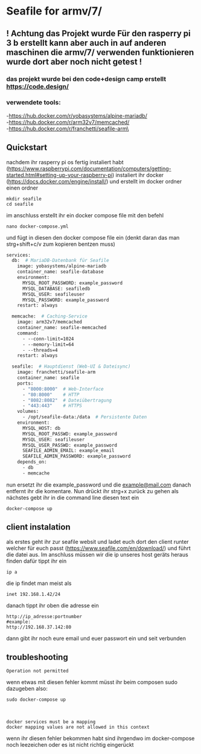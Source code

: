 # Seafile for armv/7/

## ! Achtung das Projekt wurde Für den rasperry pi 3 b erstellt kann aber auch in auf anderen maschinen die armv/7/ verwenden funktionieren wurde dort aber noch nicht getest ! 

### das projekt wurde bei den code+design camp erstellt https://code.design/

### verwendete tools:<br/>
-https://hub.docker.com/r/yobasystems/alpine-mariadb/<br/>
-https://hub.docker.com/r/arm32v7/memcached/<br/>
-https://hub.docker.com/r/franchetti/seafile-arm\

## Quickstart
nachdem ihr rasperry pi os fertig instaliert habt (https://www.raspberrypi.com/documentation/computers/getting-started.html#setting-up-your-raspberry-pi)
instaliert ihr docker (https://docs.docker.com/engine/install/)
und erstellt im docker ordner einen ordner
```
mkdir seafile
cd seafile
```
im anschluss erstellt ihr ein docker compose file mit den befehl
```
nano docker-compose.yml
```
und fügt in diesen den docker compose file ein 
(denkt daran das man strg+shift+c/v zum kopieren bentzen muss)
```dockerfile
services:
  db:  # MariaDB-Datenbank für Seafile
    image: yobasystems/alpine-mariadb
    container_name: seafile-database
    environment:
      MYSQL_ROOT_PASSWORD: example_password
      MYSQL_DATABASE: seafiledb
      MYSQL_USER: seafileuser
      MYSQL_PASSWORD: example_password
    restart: always

  memcache:  # Caching-Service
    image: arm32v7/memcached
    container_name: seafile-memcached
    command:
      - --conn-limit=1024
      - --memory-limit=64
      - --threads=4
    restart: always

  seafile:  # Hauptdienst (Web-UI & Dateisync)
    image: franchetti/seafile-arm
    container_name: seafile
    ports:
      - "8000:8000"  # Web-Interface
      - "80:8000"    # HTTP
      - "8082:8082"  # Dateiübertragung
      - "443:443"    # HTTPS
    volumes:
      - /opt/seafile-data:/data  # Persistente Daten
    environment:
      MYSQL_HOST: db
      MYSQL_ROOT_PASSWD: example_password
      MYSQL_USER: seafileuser
      MYSQL_USER_PASSWD: example_password
      SEAFILE_ADMIN_EMAIL: example_email
      SEAFILE_ADMIN_PASSWORD: example_password
    depends_on:
      - db
      - memcache
```
nun ersetzt ihr die example_password und die example@mail.com 
danach entfernt ihr die komentare.
Nun drückt ihr strg+x zurück zu gehen
als nächstes gebt ihr in die command line diesen text ein
```
docker-compose up
```
## client instalation
als erstes geht ihr zur seafile websit und ladet euch dort den client 
runter welcher für euch passt (https://www.seafile.com/en/download/)
und führt die datei aus. Im anschluss müssen wir die ip unseres host geräts
heraus finden dafür tippt ihr ein 
```
ip a
```
die ip findet man meist als
```
inet 192.168.1.42/24
```
danach tippt ihr oben die adresse ein 
```
http://ip_adresse:portnumber
#example:
http://192.168.37.142:80
```
dann gibt ihr noch eure email und euer passwort ein und seit verbunden

## troubleshooting 

```
Operation not permitted
```
wenn etwas mit diesen fehler kommt müsst ihr beim composen sudo dazugeben also:
```
sudo docker-compose up
```
<br/>

```
docker services must be a mapping
docker mapping values are not allowed in this context
```
wenn ihr diesen fehler bekommen habt sind ihrgendwo im docker-compose 
noch leezeichen oder es ist nicht richtig eingerückt


